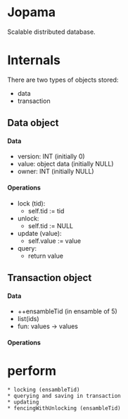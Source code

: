 # Jopama
Scalable distributed database.

# Internals
There are two types of objects stored:
* data
* transaction

## Data object
#### Data
* version: INT (initially 0)
* value: object data (initially NULL)
* owner: INT (initially NULL)

#### Operations
* lock (tid):
	* self.tid := tid
* unlock:
	* self.tid := NULL
* update (value):
	* self.value := value 
* query:
	* return value

## Transaction object
#### Data
* ++ensambleTid (in ensamble of 5)
* list(ids)
* fun: values -> values

#### Operations
# perform
	* locking (ensambleTid)
	* querying and saving in transaction
	* updating
	* fencingWithUnlocking (ensambleTid)





